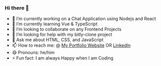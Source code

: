 ### Hi there 👋

- 🔭 I’m currently working on a Chat Application using Nodejs and React
- 🌱 I’m currently learning Vue & TypeScript
- 👯 I’m looking to collaborate on any Frontend Projects
- 🤔 I’m looking for help with my bitly-clone project
- 💬 Ask me about HTML, CSS, and JavaScript
- 📫 How to reach me: @ [My Portfolio Website](https://muneebalimemon.com/) OR [LinkedIn](https://www.linkedin.com/in/muneeb-ali-56507121a/)
- 😄 Pronouns: he/him
- ⚡ Fun fact: I am always Happy when I am Coding
